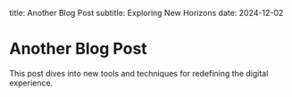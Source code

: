 title: Another Blog Post
subtitle: Exploring New Horizons
date: 2024-12-02

# Another Blog Post

This post dives into new tools and techniques for redefining the digital experience.